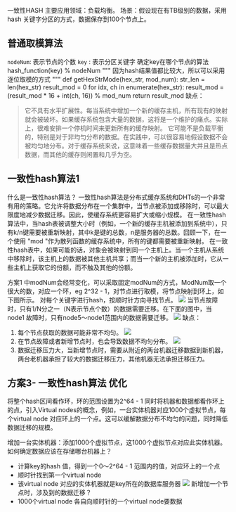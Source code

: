 一致性HASH
主要应用领域：负载均衡。
场景：假设现在有TB级别的数据，采用hash 关键字分区的方式，数据保存到100个节点上。
## **普通取模算法**
`nodeNum`: 表示节点的个数
`key` : 表示分区关键字
确定key在哪个节点的算法
	hash_function(key) % nodeNum
	"""
	因为hash结果值都比较大，所以可以采用逐位取模的方式
	"""
	def getHexStrMode(hex_str, mod_num):
	    str_len = len(hex_str)
	    result_mod = 0
	    for idx, ch in enumerate(hex_str):
	        result_mod = (result_mod * 16 + int(ch, 16)) % mod_num
	    return result_mod
缺点：
> 它不具有水平扩展性。每当系统中增加一个新的缓存主机，所有现有的映射就会被破坏。如果缓存系统包含大量的数据，这将是一个维护的痛点。实际上，很难安排一个停机时间来更新所有的缓存映射。
> 它可能不是负载平衡的，特别是对于非均匀分布的数据。在实践中，可以很容易地假设数据不会被均匀地分布。对于缓存系统来说，这意味着一些缓存数据量大并且是热点数据，而其他的缓存则闲置和几乎为空。
## 一致性hash算法1
什么是一致性hash算法？
一致性hash算法是分布式缓存系统和DHTs的一个非常有用的策略。它允许将数据分布在一个集群中，当节点被添加或移除时，可以最大限度地减少数据迁移。因此，使缓存系统更容易扩大或缩小规模。
在一致性hash算法中，当hash表被调整大小时（例如，一个新的缓存主机被添加到系统中），只有k/n键需要被重新映射，其中k是键的总数，n是服务器的总数。回顾一下，在一个使用 "mod "作为散列函数的缓存系统中，所有的键都需要被重新映射。
在一致性hash表中，如果可能的话，对象会被映射到同一个主机上。当一个主机从系统中移除时，该主机上的数据被其他主机共享；而当一个新的主机被添加时，它从一些主机上获取它的份额，而不触及其他的份额。

方案1 中modNum会经常变化，可以采取固定modNum的方式，ModNum取一个很大的数，对应一个环，eg 2^32 - 1，对节点进行取模，将节点映射到环上，如下图所示。
对每个关键字进行hash，按顺时针方向寻找节点。
![][image-1]
当节点故障时，只有1/N分之一（N表示节点个数）的数据需要迁移。在下面的图中，当node1 故障时，只有node5～node1范围内的数据需要迁移。
![][image-2]
缺点：
1. 每个节点获取的数据可能非常不均匀。
![][image-3]
2. 在节点故障或者新增节点时，也会导致数据不均匀分布。
	![][image-4]
3.  数据迁移压力大，当新增节点时，需要从附近的两台机器迁移数据到新机器，两台老机器承担了较大的数据迁移压力，其他机器无法承担迁移压力。
## 方案3- 一致性hash算法 优化
将整个hash区间看作环，环的范围设置为2^64 - 1
同时将机器和数据都看作环上的点，引入Virtual nodes的概念，例如，一台实体机器对应1000个虚拟节点，每个virtual node 对应环上的一个点。这可以缓解数据分布不均匀的问题，同时降低数据迁移的规模。

增加一台实体机器：添加1000个虚拟节点，这1000个虚拟节点对应此实体机器。
如何确定数据应该在存储哪台机器上？
- 计算key的hash 值，得到一个0～2^64 - 1 范围内的值，对应环上的一个点
- 顺时针找到第一个virtual node
- 该virtual node 对应的实体机器就是key所在的数据库服务器
![][image-5]
新增加一个节点时，涉及到的数据迁移？
- 1000个virtual node 各自向顺时针的一个virtual node要数据

[image-1]:	https://tva1.sinaimg.cn/large/008i3skNly1gqmjkbel8xj30u20hignx.jpg
[image-2]:	https://tva1.sinaimg.cn/large/008i3skNly1gqmjmkskgwj30ui0ien00.jpg
[image-3]:	https://tva1.sinaimg.cn/large/008i3skNly1gqmkea9xrqj30nm0jadie.jpg
[image-4]:	https://tva1.sinaimg.cn/large/008i3skNly1gqmkj2kb1fj31400kmtdy.jpg
[image-5]:	https://tva1.sinaimg.cn/large/008i3skNly1gqmm8e4xg0j312a0mi44e.jpg